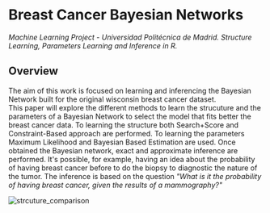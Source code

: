 # Breast Cancer Bayesian Networks 
*Machine Learning Project - Universidad Politécnica de Madrid.
Structure Learning, Parameters Learning and Inference in R.*

## Overview
The aim of this work is focused on learning and inferencing the Bayesian Network built for the original wisconsin breast cancer dataset.  
This paper will explore the different methods to learn the strucuture and the parameters of a Bayesian Network to select the model that fits better the breast cancer data.
To learning the structure both Search+Score and Constraint-Based approach are performed. 
To learning the parameters Maximum Likelihood and Bayesian Based Estimation are used. 
Once obtained the Bayesian network, exact and approximate inference are performed.
It's possible, for example, having an idea about the probability of having breast cancer before to do the biopsy to diagnostic the nature of the tumor. The inference is based on the question *"What is it the probability of having breast cancer, given the results of a mammography?"*

![strcuture_comparison](https://user-images.githubusercontent.com/55877748/88183074-49181400-cc31-11ea-9730-4e4cb20bfb1d.png)

